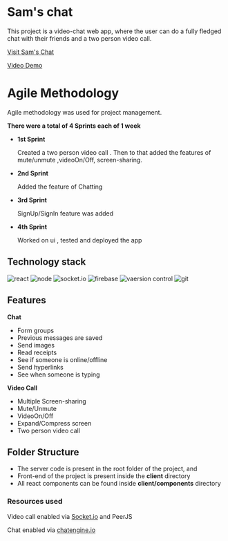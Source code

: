 # Sam's chat

This project is a video-chat web app, where the user can do a fully fledged chat with their friends and a two person video call.

[Visit Sam's Chat](https://frozen-coast-69106.herokuapp.com/)

[Video Demo](https://youtu.be/WxdhSpvv3TM)
# Agile Methodology
 Agile methodology was used for project management.

 **There were a total of 4 Sprints each of 1 week**

- **1st Sprint**

   Created a two person video call . Then to that added the features of mute/unmute ,videoOn/Off, screen-sharing.

- **2nd Sprint**

  Added the feature of Chatting

- **3rd Sprint**

  SignUp/SignIn feature was added

- **4th Sprint**

  Worked on ui , tested and deployed the app


## Technology stack

![react](https://camo.githubusercontent.com/38b72f440cbf774558b9399b27bf659066e94b1eddc4510a9607ced1f028f6d0/68747470733a2f2f696d672e69636f6e73382e636f6d2f636f6c6f722f34382f3030303030302f72656163742d6e61746976652e706e67) 
![node](https://camo.githubusercontent.com/e6ee2c1a7e3e7d42522066921f9961cc797064b3a3d181560fa57cd41ae8b521/68747470733a2f2f696d672e69636f6e73382e636f6d2f77696e646f77732f36342f3236653037662f6e6f64652d6a732e706e67)
![socket.io](https://upload.wikimedia.org/wikipedia/commons/thumb/9/96/Socket-io.svg/60px-Socket-io.svg.png)
![firebase](https://camo.githubusercontent.com/04d74fa252ccfc767a20a5719365205c5251294b38c3d91d213491b24200e595/68747470733a2f2f696d672e69636f6e73382e636f6d2f636f6c6f722f34382f3030303030302f66697265626173652e706e67)
![vaersion control](https://camo.githubusercontent.com/44f6897fa663de692e069c0400e4b8c396fee46989422bd3ab2b163b78fd074f/68747470733a2f2f696d672e69636f6e73382e636f6d2f636f6c6f722f36342f3030303030302f6769742e706e67)
![git](https://camo.githubusercontent.com/72f09507b8473061b31b9ecdc5577973629ce30e298ad93ee12b525b6196b41e/68747470733a2f2f696d672e69636f6e73382e636f6d2f636f6c6f722f36342f3030303030302f6769746875622e706e67)



## Features
**Chat**

- Form groups
- Previous messages are saved
- Send images
- Read receipts
- See if someone is online/offline
- Send hyperlinks
- See when someone is typing

**Video Call**

- Multiple Screen-sharing
- Mute/Unmute
- VideoOn/Off
- Expand/Compress screen
- Two person video call

## Folder Structure
- The server code is present in the root folder of the project, and
- Front-end of the project is present inside the **client** directory
- All react components can be found inside **client/components** directory

### Resources used
  Video call enabled via [Socket.io](https://socket.io/) and PeerJS

  Chat enabled via [chatengine.io](https://chatengine.io)


